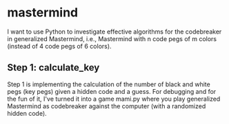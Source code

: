 # mastermind
I want to use Python to investigate effective algorithms for the codebreaker in generalized Mastermind, i.e., Mastermind with n code pegs of m colors (instead of 4 code pegs of 6 colors). 
## Step 1: calculate_key
Step 1 is implementing the calculation of the number of black and white pegs (key pegs) given a hidden code and a guess. For debugging and for the fun of it, I've turned it into a game mami.py where you play generalized Mastermind as codebreaker against the computer (with a randomized hidden code).
